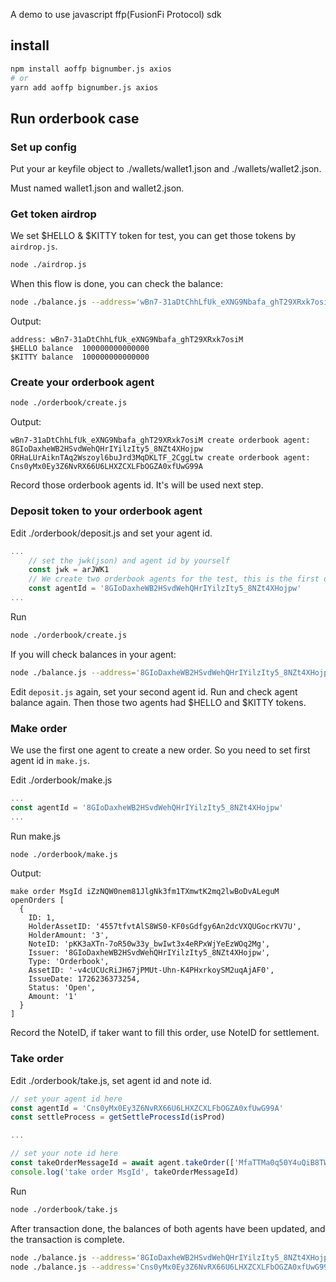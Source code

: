 A demo to use javascript ffp(FusionFi Protocol) sdk

## install

```bash
npm install aoffp bignumber.js axios
# or
yarn add aoffp bignumber.js axios
```

## Run orderbook case

### Set up config

Put your ar keyfile object to ./wallets/wallet1.json and ./wallets/wallet2.json.

Must named wallet1.json and wallet2.json.

### Get token airdrop

We set $HELLO & $KITTY token for test, you can get those tokens by `airdrop.js`.

```bash
node ./airdrop.js
```

When this flow is done, you can check the balance:

```bash
node ./balance.js --address='wBn7-31aDtChhLfUk_eXNG9Nbafa_ghT29XRxk7osiM'
```

Output:

```
address: wBn7-31aDtChhLfUk_eXNG9Nbafa_ghT29XRxk7osiM
$HELLO balance  100000000000000
$KITTY balance  100000000000000
```

### Create your orderbook agent

```bash
node ./orderbook/create.js
```

Output:

```
wBn7-31aDtChhLfUk_eXNG9Nbafa_ghT29XRxk7osiM create orderbook agent: 8GIoDaxheWB2HSvdWehQHrIYilzIty5_8NZt4XHojpw
ORHaLUrAiknTAq2Wszoyl6buJrd3MqDKLTF_2CggLtw create orderbook agent: Cns0yMx0Ey3Z6NvRX66U6LHXZCXLFbOGZA0xfUwG99A
```

Record those orderbook agents id. It's will be used next step.

### Deposit token to your orderbook agent

Edit ./orderbook/deposit.js and set your agent id.

```javascript
...
	// set the jwk(json) and agent id by yourself
	const jwk = arJWK1
	// We create two orderbook agents for the test, this is the first one 
	const agentId = '8GIoDaxheWB2HSvdWehQHrIYilzIty5_8NZt4XHojpw'
...
```

Run

```bash
node ./orderbook/create.js
```

If you will check balances in your agent:

```bash
node ./balance.js --address='8GIoDaxheWB2HSvdWehQHrIYilzIty5_8NZt4XHojpw'
```

Edit `deposit.js` again, set your second agent id. Run and check agent balance again. Then those two agents had $HELLO and $KITTY tokens.

### Make order

We use the first one agent to create a new order. So you need to set first agent id in `make.js`.

Edit ./orderbook/make.js

```javascript
...
const agentId = '8GIoDaxheWB2HSvdWehQHrIYilzIty5_8NZt4XHojpw'
...
```

Run make.js

```bash
node ./orderbook/make.js
```

Output:

```
make order MsgId iZzNQW0nem81JlgNk3fm1TXmwtK2mq2lwBoDvALeguM
openOrders [
  {
    ID: 1,
    HolderAssetID: '4557tfvtAlS8WS0-KF0sGdfgy6An2dcVXQUGocrKV7U',
    HolderAmount: '3',
    NoteID: 'pKK3aXTn-7oR50w33y_bwIwt3x4eRPxWjYeEzWOq2Mg',
    Issuer: '8GIoDaxheWB2HSvdWehQHrIYilzIty5_8NZt4XHojpw',
    Type: 'Orderbook',
    AssetID: '-v4cUCUcRiJH67jPMUt-Uhn-K4PHxrkoySM2uqAjAF0',
    IssueDate: 1726236373254,
    Status: 'Open',
    Amount: '1'
  }
]
```

Record the NoteID, if taker want to fill this order, use NoteID for settlement.

### Take order

Edit ./orderbook/take.js, set agent id and note id.

```javascript
// set your agent id here
const agentId = 'Cns0yMx0Ey3Z6NvRX66U6LHXZCXLFbOGZA0xfUwG99A'
const settleProcess = getSettleProcessId(isProd)

...

// set your note id here
const takeOrderMessageId = await agent.takeOrder(['MfaTTMa0q50Y4uQiB8TWndpvqM2zOfBarNMMHHTZehI'])
console.log('take order MsgId', takeOrderMessageId)
```

Run

```bash
node ./orderbook/take.js
```

After transaction done, the balances of both agents have been updated, and the transaction is complete.

```bash
node ./balance.js --address='8GIoDaxheWB2HSvdWehQHrIYilzIty5_8NZt4XHojpw'
node ./balance.js --address='Cns0yMx0Ey3Z6NvRX66U6LHXZCXLFbOGZA0xfUwG99A'
```